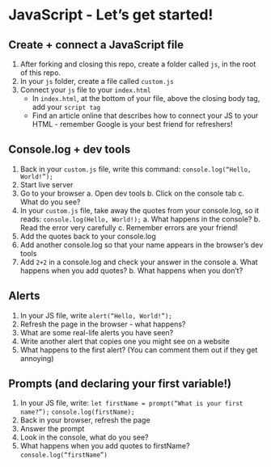 # JavaScript - Let’s get started!

## Create + connect a JavaScript file 
1. After forking and closing this repo, create a folder called `js`, in the root of this repo.
2. In your `js` folder, create a file called `custom.js`
3. Connect your `js` file to your `index.html`
   - In `index.html`, at the bottom of your file, above the closing body tag, add your `script tag`
   -  Find an article online that describes how to connect your JS to your HTML - remember Google is your best friend for refreshers!

## Console.log + dev tools 
1. Back in your `custom.js` file, write this command: `console.log(“Hello, World!”);`
2. Start live server
3. Go to your browser
   a. Open dev tools
   b. Click on the console tab
   c. What do you see?
4. In your `custom.js` file, take away the quotes from your console.log, so it reads:   `console.log(Hello, World!);`
   a. What happens in the console?
   b. Read the error very carefully
   c. Remember errors are your friend!
5. Add the quotes back to your console.log
6. Add another console.log so that your name appears in the browser’s dev tools
7. Add `2+2` in a console.log and check your answer in the console
   a. What happens when you add quotes? 
   b. What happens when you don’t?

## Alerts
1. In your JS file, write `alert(“Hello, World!”);`
2. Refresh the page in the browser - what happens?
3. What are some real-life alerts you have seen?
4. Write another alert that copies one you might see on a website
5. What happens to the first alert? (You can comment them out if they get annoying)

## Prompts (and declaring your first variable!)
1. In your JS file, write: 
    `let firstName = prompt(“What is your first name?”);`
    `console.log(firstName);`
2. Back in your browser, refresh the page
3. Answer the prompt
4. Look in the console, what do you see?
5. What happens when you add quotes to firstName? `console.log(“firstName”)`
